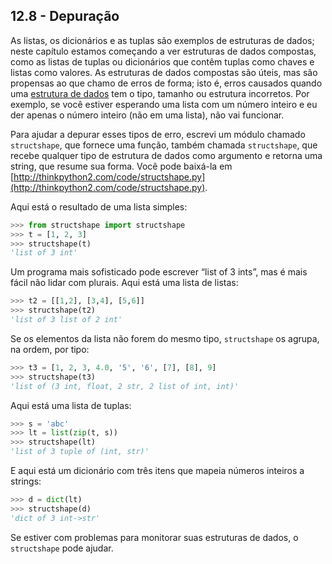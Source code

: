 ## 12.8 - Depuração

As listas, os dicionários e as tuplas são exemplos de estruturas de dados; neste capítulo estamos começando a ver estruturas de dados compostas, como as listas de tuplas ou dicionários que contêm tuplas como chaves e listas como valores. As estruturas de dados compostas são úteis, mas são propensas ao que chamo de erros de forma; isto é, erros causados quando uma [estrutura de dados](09-glossario.md#estrutura-de-dados) tem o tipo, tamanho ou estrutura incorretos. Por exemplo, se você estiver esperando uma lista com um número inteiro e eu der apenas o número inteiro (não em uma lista), não vai funcionar.

Para ajudar a depurar esses tipos de erro, escrevi um módulo chamado `structshape`, que fornece uma função, também chamada `structshape`, que recebe qualquer tipo de estrutura de dados como argumento e retorna uma string, que resume sua forma. Você pode baixá-la em [http://thinkpython2.com/code/structshape.py](http://thinkpython2.com/code/structshape.py).

Aqui está o resultado de uma lista simples:

```python
>>> from structshape import structshape
>>> t = [1, 2, 3]
>>> structshape(t)
'list of 3 int'
```

Um programa mais sofisticado pode escrever “list of 3 ints”, mas é mais fácil não lidar com plurais. Aqui está uma lista de listas:

```python
>>> t2 = [[1,2], [3,4], [5,6]]
>>> structshape(t2)
'list of 3 list of 2 int'
```

Se os elementos da lista não forem do mesmo tipo, `structshape` os agrupa, na ordem, por tipo:

```python
>>> t3 = [1, 2, 3, 4.0, '5', '6', [7], [8], 9]
>>> structshape(t3)
'list of (3 int, float, 2 str, 2 list of int, int)'
```

Aqui está uma lista de tuplas:

```python
>>> s = 'abc'
>>> lt = list(zip(t, s))
>>> structshape(lt)
'list of 3 tuple of (int, str)'
```
E aqui está um dicionário com três itens que mapeia números inteiros a strings:

```python
>>> d = dict(lt)
>>> structshape(d)
'dict of 3 int->str'
```

Se estiver com problemas para monitorar suas estruturas de dados, o `structshape` pode ajudar.
